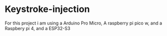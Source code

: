 # Keystroke-injection

For this project i am using a Arduino Pro Micro, A raspberry pi pico w, and a Raspbery pi 4, and a ESP32-S3